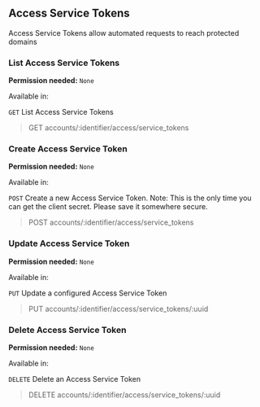 ## Access Service Tokens

Access Service Tokens allow automated requests to reach protected domains

### List Access Service Tokens

**Permission needed:** `None`

Available in:



`GET` List Access Service Tokens

> GET accounts/:identifier/access/service_tokens


### Create Access Service Token

**Permission needed:** `None`

Available in:



`POST` Create a new Access Service Token. Note: This is the only time you can get the client secret. Please save it somewhere secure.

> POST accounts/:identifier/access/service_tokens


### Update Access Service Token

**Permission needed:** `None`

Available in:



`PUT` Update a configured Access Service Token

> PUT accounts/:identifier/access/service_tokens/:uuid


### Delete Access Service Token

**Permission needed:** `None`

Available in:



`DELETE` Delete an Access Service Token

> DELETE accounts/:identifier/access/service_tokens/:uuid

